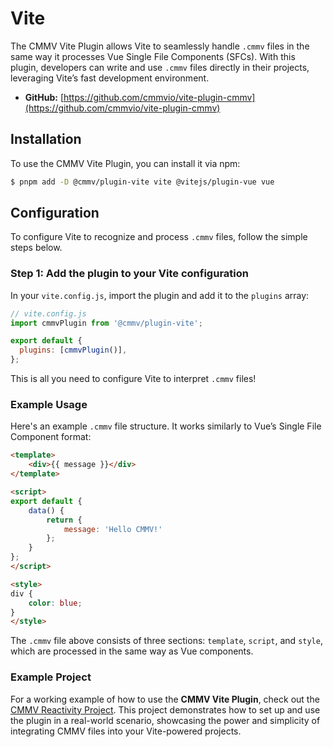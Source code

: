 # Vite

The CMMV Vite Plugin allows Vite to seamlessly handle ``.cmmv`` files in the same way it processes Vue Single File Components (SFCs). With this plugin, developers can write and use ``.cmmv`` files directly in their projects, leveraging Vite’s fast development environment.

* **GitHub:** [https://github.com/cmmvio/vite-plugin-cmmv](https://github.com/cmmvio/vite-plugin-cmmv)

## Installation

To use the CMMV Vite Plugin, you can install it via npm:

```bash
$ pnpm add -D @cmmv/plugin-vite vite @vitejs/plugin-vue vue
```

## Configuration

To configure Vite to recognize and process ``.cmmv`` files, follow the simple steps below.

### Step 1: Add the plugin to your Vite configuration

In your ``vite.config.js``, import the plugin and add it to the ``plugins`` array:

```javascript
// vite.config.js
import cmmvPlugin from '@cmmv/plugin-vite';

export default {
  plugins: [cmmvPlugin()],
};
```

This is all you need to configure Vite to interpret ``.cmmv`` files!

### Example Usage

Here's an example ``.cmmv`` file structure. It works similarly to Vue’s Single File Component format:

```html
<template>
	<div>{{ message }}</div>
</template>

<script>
export default {
	data() {
		return {
			message: 'Hello CMMV!'
		};
	}
};
</script>

<style>
div {
	color: blue;
}
</style>
```

The ``.cmmv`` file above consists of three sections: ``template``, ``script``, and ``style``, which are processed in the same way as Vue components.

### Example Project

For a working example of how to use the **CMMV Vite Plugin**, check out the [CMMV Reactivity Project](https://github.com/cmmvio/cmmv-reactivity). This project demonstrates how to set up and use the plugin in a real-world scenario, showcasing the power and simplicity of integrating CMMV files into your Vite-powered projects.